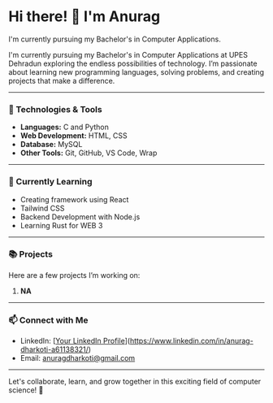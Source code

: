 # Hi there! 👋 I'm **Anurag** 

I'm currently pursuing my Bachelor's in Computer Applications.


I'm currently pursuing my Bachelor's in Computer Applications at UPES Dehradun exploring the endless possibilities of technology. I’m passionate about learning new programming languages, solving problems, and creating projects that make a difference.

---

### 🔧 Technologies & Tools

- **Languages:** C and Python
- **Web Development:** HTML, CSS
- **Database:** MySQL
- **Other Tools:** Git, GitHub, VS Code, Wrap

---

### 🌱 Currently Learning

- Creating framework using React
- Tailwind CSS
- Backend Development with Node.js 
- Learning Rust for WEB 3

---

### 📚 Projects

Here are a few projects I’m working on:

1. **NA**
---

### 📫 Connect with Me

- LinkedIn: [[Your LinkedIn Profile](your-linkedin-url)](https://www.linkedin.com/in/anurag-dharkoti-a61138321/)
- Email: anuragdharkoti@gmail.com 

---

Let's collaborate, learn, and grow together in this exciting field of computer science! 🚀

